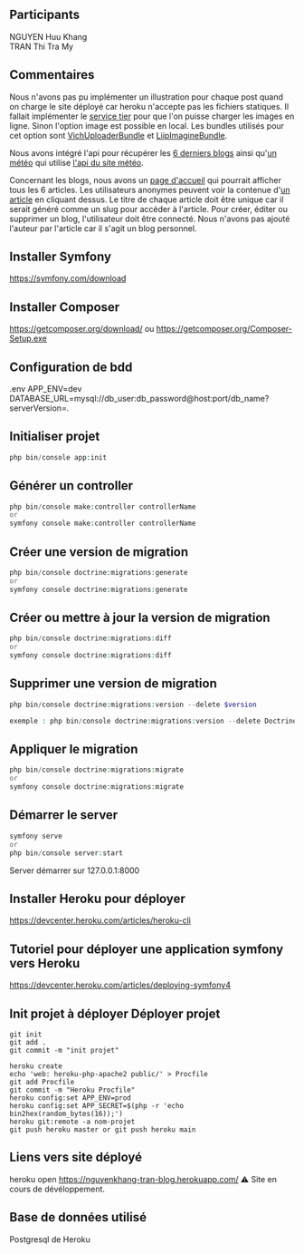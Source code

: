 ## Participants 
NGUYEN Huu Khang  
TRAN Thi Tra My  

## Commentaires
Nous n'avons pas pu implémenter un illustration pour chaque post quand on charge le site déployé car heroku n'accepte pas les fichiers statiques. Il fallait implémenter le [service tier](https://devcenter.heroku.com/articles/s3) pour que l'on puisse charger les images en ligne. Sinon l'option image est possible en local. Les bundles utilisés pour cet option sont [VichUploaderBundle](https://github.com/dustin10/VichUploaderBundle) et [LiipImagineBundle](https://github.com/liip/LiipImagineBundle).

Nous avons intégré l'api pour récupérer les [6 derniers blogs](https://nguyenkhang-tran-blog.herokuapp.com/api/posts) ainsi qu'[un météo](https://nguyenkhang-tran-blog.herokuapp.com/api/weather) qui utilise [l'api du site météo](https://openweathermap.org/api).

Concernant les blogs, nous avons un [page d'accueil](https://nguyenkhang-tran-blog.herokuapp.com/) qui pourrait afficher tous les 6 articles. Les utilisateurs anonymes peuvent voir la contenue d'[un article](https://nguyenkhang-tran-blog.herokuapp.com/post/boeuf-luc-lac) en cliquant dessus. Le titre de chaque article doit être unique car il serait généré comme un slug pour accéder à l'article. Pour créer, éditer ou supprimer un blog, l'utilisateur doit être connecté. Nous n'avons pas ajouté l'auteur par l'article car il s'agit un blog personnel. 

## Installer Symfony
https://symfony.com/download

## Installer Composer 
https://getcomposer.org/download/ 
ou
https://getcomposer.org/Composer-Setup.exe


## Configuration de bdd
.env
APP_ENV=dev
DATABASE_URL=mysql://db_user:db_password@host:port/db_name?serverVersion=*.*

## Initialiser projet 
```PHP
php bin/console app:init
```

## Générer un controller
```PHP
php bin/console make:controller controllerName
or
symfony console make:controller controllerName
```

## Créer une version de migration
```PHP
php bin/console doctrine:migrations:generate
or
symfony console doctrine:migrations:generate
```

## Créer ou mettre à jour la version de migration
```PHP
php bin/console doctrine:migrations:diff
or
symfony console doctrine:migrations:diff
```

## Supprimer une version de migration
```PHP
php bin/console doctrine:migrations:version --delete $version

exemple : php bin/console doctrine:migrations:version --delete DoctrineMigrations\Version20201229214259  
```


## Appliquer le migration
```PHP
php bin/console doctrine:migrations:migrate
or
symfony console doctrine:migrations:migrate
```

## Démarrer le server
```PHP
symfony serve
or
php bin/console server:start
```
Server démarrer sur 127.0.0.1:8000

## Installer Heroku pour déployer
https://devcenter.heroku.com/articles/heroku-cli

## Tutoriel pour déployer une application symfony vers Heroku
https://devcenter.heroku.com/articles/deploying-symfony4

## Init projet à déployer Déployer projet
```GIT
git init
git add .
git commit -m "init projet"

heroku create
echo 'web: heroku-php-apache2 public/' > Procfile
git add Procfile
git commit -m "Heroku Procfile"
heroku config:set APP_ENV=prod
heroku config:set APP_SECRET=$(php -r 'echo bin2hex(random_bytes(16));')
heroku git:remote -a nom-projet
git push heroku master or git push heroku main
```
##

## Liens vers site déployé
heroku open
https://nguyenkhang-tran-blog.herokuapp.com/
:warning: Site en cours de dévéloppement.

## Base de données utilisé 
Postgresql de Heroku